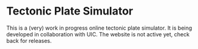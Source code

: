 # Tectonic Plate Simulator
This is a (very) work in progress online tectonic plate simulator. It is being developed in collaboration with UIC. The website is not active yet, check back for releases.
